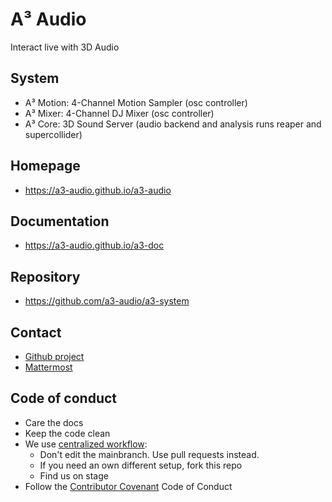# A³ Audio
Interact live with 3D Audio

## System
- A³ Motion: 4-Channel Motion Sampler (osc controller)
- A³ Mixer: 4-Channel DJ Mixer (osc controller)
- A³ Core: 3D Sound Server (audio backend and analysis runs reaper and supercollider)

## Homepage
- https://a3-audio.github.io/a3-audio

## Documentation
- https://a3-audio.github.io/a3-doc

## Repository
- https://github.com/a3-audio/a3-system

## Contact
- [Github project](https://github.com/orgs/a3-audio/projects/1)
- [Mattermost](https://talk.a3-audio.com/ambisonics)

## Code of conduct
- Care the docs
- Keep the code clean
- We use [centralized workflow](https://www.git-scm.com/book/en/v2/Distributed-Git-Distributed-Workflows):
  - Don't edit the mainbranch. Use pull requests instead.
  - If you need an own different setup, fork this repo
  - Find us on stage
- Follow the <a href="https://contributor-covenant.org/">Contributor Covenant</a> Code of Conduct
